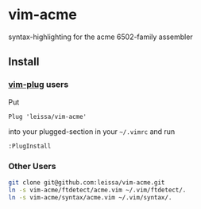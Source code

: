 # vim-acme
syntax-highlighting for the acme 6502-family assembler

## Install

### [vim-plug](https://github.com/junegunn/vim-plug) users

Put
```vim
Plug 'leissa/vim-acme'
```
into your plugged-section in your ```~/.vimrc``` and run
```vim
:PlugInstall
```

### Other Users

```bash
git clone git@github.com:leissa/vim-acme.git
ln -s vim-acme/ftdetect/acme.vim ~/.vim/ftdetect/.
ln -s vim-acme/syntax/acme.vim ~/.vim/syntax/.
```
